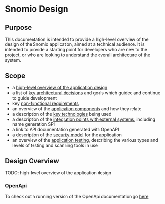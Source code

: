 # Snomio Design

## Purpose

This documentation is intended to provide a high-level overview of the design of the Snomio
application, aimed at a technical audience. It is intended to provide a starting point for
developers who are new to the project, or who are looking to understand the overall architecture of
the system.

## Scope

- a [high-level overview of the application design](#design-overview)
- a list of [key architectural decisions](design/architectural-decisions.md) and goals which guided
  and continue to guide development
- key [non-functional requirements](design/non-functional-requirements.md)
- an overview of the [application components](design/application-components.md) and how they relate
- a description of the [key technologies](design/technologies.md) being used
- a description of the [integration points with external systems](design/integration-points.md),
  including name generation SPI
- a link to API documentation generated with OpenAPI
- a description of the [security model](design/security-model.md) for the application
- an overview of the [application testing](design/testing-and-scanning.md), describing the various
  types and levels of testing and
  scanning tools in use

## Design Overview

TODO: high-level overview of the application design


### OpenApi

To check out a running version of the OpenApi documentation go [here](https://dev-snomio.ihtsdotools.org/v3/api-docs)
